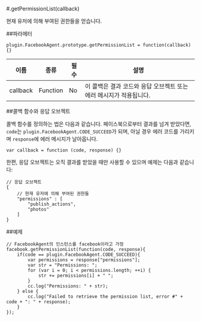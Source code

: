 #.getPermissionList(callback)

현재 유저에 의해 부여된 권한들을 얻습니다.

##파라메터

```자바스크립트
plugin.FacebookAgent.prototype.getPermissionList = function(callback){}
```

|이름|종류|필수|설명|
|---|---|---|---|
|callback|Function|No|이 콜백은 결과 코드와 응답 오브젝트 또는 에러 메시지가 적용됩니다.|

##콜백 함수와 응답 오브젝트

콜백 함수를 정의하는 법은 다음과 같습니다. 페이스북으로부터 결과를 넘겨 받았다면, `code`는 `plugin.FacebookAgent.CODE_SUCCEED`가 되며, 아닐 경우 에러 코드를 가리키며 `response`에 에러 메시지가 날아옵니다.

```자바스크립트
var callback = function (code, response) {}
```

한편, 응답 오브젝트는 오직 결과를 받았을 때만 사용할 수 있으며 예제는 다음과 같습니다:

```자바스크립트
// 응답 오브젝트 
{
    // 현재 유저에 의해 부여된 권한들
    "permissions" : [
        "publish_actions",
        "photos"
    ]
}
```

##예제

```자바스크립트
// FacebookAgent의 인스턴스를 facebook이라고 가정
facebook.getPermissionList(function(code, response){
    if(code == plugin.FacebookAgent.CODE_SUCCEED){
        var permissions = response["permissions"];
        var str = "Permissions: ";
        for (var i = 0; i < permissions.length; ++i) {
            str += permissions[i] + " ";
        }
        cc.log("Permissions: " + str);
    } else {
        cc.log("Failed to retrieve the permission list, error #" + code + ": " + response);
    }
});
```
